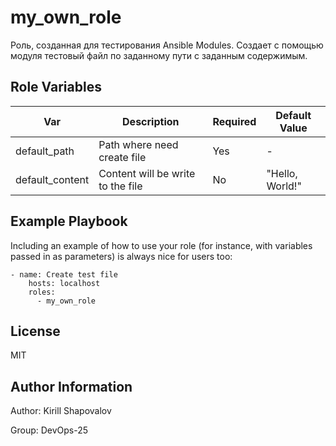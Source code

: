 my_own_role
=========

Роль, созданная для тестирования Ansible Modules. Создает с помощью модуля тестовый файл по заданному пути с заданным содержимым.


Role Variables
--------------

| Var | Description | Required | Default Value |
|-----|-------------|----------|---------------|
| default_path | Path where need create file | Yes | - |
| default_content | Content will be write to the file | No | "Hello, World!" |


Example Playbook
----------------

Including an example of how to use your role (for instance, with variables passed in as parameters) is always nice for users too:

    - name: Create test file
        hosts: localhost
        roles:
          - my_own_role

License
-------

MIT

Author Information
------------------

Author: Kirill Shapovalov

Group: DevOps-25
